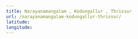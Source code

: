 ```yaml
---
title: Narayanamangalam , Kodungallur , Thrissur
url: /narayanamangalam-kodungallur-thrissur/
latitude: 
longitude: 
---
```

